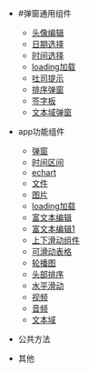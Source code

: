 - #弹窗通用组件
  - [头像编辑](app/avatarModify)
  - [日期选择](app/calendar)
  - [时间选择](app/datetimePicker)
  - [loading加载](app/loading)
  - [吐司提示](app/toast)
  - [排序弹窗](app/sortSheet)
  - [签字板](app/writepad)
  - [文本域弹窗](app/xgjInput)
  

- app功能组件
  - [弹窗](components/actionSheet)
  - [时间区间](components/dateBar)
  - [echart](components/echarts)
  - [文件](components/file)
  - [图片](components/img)
  - [loading加载](components/loading)
  - [富文本编辑](components/multipleInput)
  - [富文本编辑1](components/richTextArea)
  - [上下滑动组件](components/scroller)
  - [可滑动表格](components/scrollerTable)
  - [轮播图](components/slider)
  - [头部排序](components/sortSheet)
  - [水平滑动](components/swiper)
  - [视频](components/videoComp)
  - [音频](components/voice)
  - [文本域](components/textarea)
   
- 公共方法
- 其他
